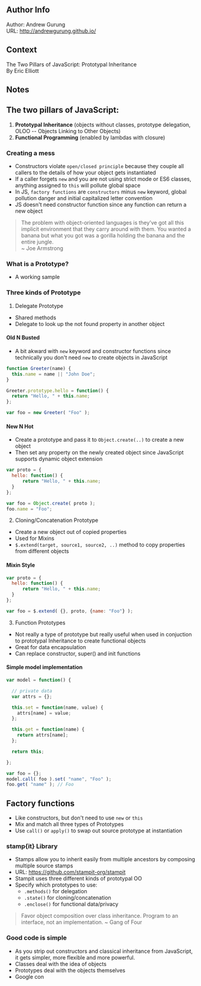 
Author Info
-----------
Author: Andrew Gurung <br>
URL: http://andrewgurung.github.io/

Context
-------
The Two Pillars of JavaScript: Prototypal Inheritance <br>
By Eric Elliott

Notes
-----

## The two pillars of JavaScript:

1. **Prototypal Inheritance** (objects without classes, prototype delegation, OLOO -- Objects Linking to Other Objects)
2. **Functional Programming** (enabled by lambdas with closure)

### Creating a mess
- Constructors violate `open/closed principle` because they couple all callers to the details of how your object gets instantiated
- If a caller forgets `new` and you are not using strict mode or ES6 classes, anything assigned to `this` will pollute global space
- In JS, `factory functions` are `constructors` minus `new` keyword, global pollution danger and initial capitalized letter convention
- JS doesn't need constructor function since any function can return a new object

> The problem with object-oriented languages is they’ve got all this implicit environment that they carry around with them. You wanted a banana but what you got was a gorilla holding the banana and the entire jungle.   
~ Joe Armstrong

### What is a Prototype?
- A working sample

### Three kinds of Prototype
1. Delegate Prototype
  - Shared methods
  - Delegate to look up the not found property in another object

  #### Old N Busted
  - A bit akward with `new` keyword and constructor functions since technically you don't need `new` to create objects in JavaScript

  ```js
  function Greeter(name) {
    this.name = name || "John Doe";
  }

  Greeter.prototype.hello = function() {
    return "Hello, " + this.name;
  };

  var foo = new Greeter( "Foo" );
  ```

  #### New N Hot
  - Create a prototype and pass it to `Object.create(..)` to create a new object
  - Then set any property on the newly created object since JavaScript supports dynamic object extension

  ```js
  var proto = {
    hello: function() {
        return "Hello, " + this.name;
    }
  };

  var foo = Object.create( proto );
  foo.name = "Foo";
  ```

2. Cloning/Concatenation Prototype
  - Create a new object out of copied properties
  - Used for Mixins
  - `$.extend(target, source1, source2, ..)` method to copy properties from different objects

  #### Mixin Style

  ```js
  var proto = {
    hello: function() {
        return "Hello, " + this.name;
    }
  };

  var foo = $.extend( {}, proto, {name: "Foo"} );
  ```

3. Function Prototypes
  - Not really a type of prototype but really useful when used in conjuction to prototypal Inheritance to create functional objects
  - Great for data encapsulation
  - Can replace constructor, super() and init functions

  #### Simple model implementation

  ```js
  var model = function() {

    // private data
    var attrs = {};

    this.set = function(name, value) {
      attrs[name] = value;
    };

    this.get = function(name) {
      return attrs[name];
    };

    return this;

  };

  var foo = {};
  model.call( foo ).set( "name", "Foo" );
  foo.get( "name" ); // Foo
  ```

## Factory functions
- Like constructors, but don't need to use `new` or `this`
- Mix and match all three types of Prototypes
- Use `call()` or `apply()` to swap out source prototype at instantiation

### stamp{it} Library
- Stamps allow you to inherit easily from multiple ancestors by composing multiple source stamps
- URL: https://github.com/stampit-org/stampit
- Stampit uses three different kinds of prototypal OO
- Specify which prototypes to use:
  - `.methods()` for delegation
  - `.state()` for cloning/concatenation
  - `.enclose()` for functional data/privacy

> Favor object composition over class inheritance. Program to an interface, not an implementation. ~ Gang of Four

### Good code is simple

- As you strip out constructors and classical inheritance from JavaScript, it gets simpler, more flexible and more powerful.
- Classes deal with the idea of objects
- Prototypes deal with the objects themselves
- Google con
